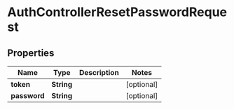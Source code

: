 

# AuthControllerResetPasswordRequest


## Properties

| Name | Type | Description | Notes |
|------------ | ------------- | ------------- | -------------|
|**token** | **String** |  |  [optional] |
|**password** | **String** |  |  [optional] |



